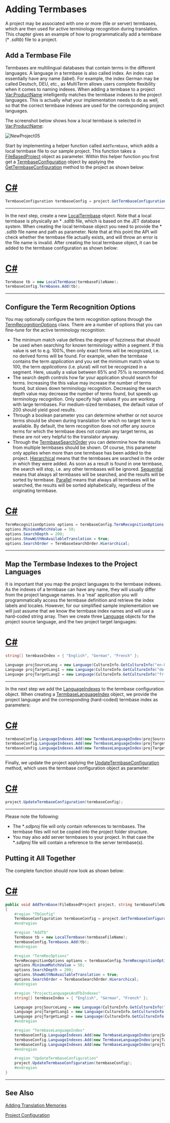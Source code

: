 Adding Termbases
===

A project may be associated with one or more (file or server) termbases, which are then used for active terminology recognition during translation. This chapter gives an example of how to programmatically add a termbase (* *.sdltb*) file to a project.

Add a Termbase File
--

Termbases are multilingual databases that contain terms in the different languages. A language in a termbase is also called index. An index can essentially have any name (label). For example, the index German may be called Deutsch, DEU, etc., as  MultiTerm allows users complete flexibility when it comes to naming indexes. When adding a termbase to a project <Var:ProductName> intelligently matches the termbase indexes to the project languages. This is actually what your implementation needs to do as well, so that the correct termbase indexes are used for the corresponding project languages.

The screenshot below shows how a local termbase is selected in <Var:ProductName>:

![NewProject05](images/NewProject05.jpg)

Start by implementing a helper function called ```AddTermbase```, which adds a local termbase file to our sample project. This function takes a [FileBasedProject](../../api/projectautomation/Sdl.ProjectAutomation.FileBased.FileBasedProject.yml) object as parameter. Within this helper function you first get a [TermbaseConfiguration](../../api/projectautomation/Sdl.ProjectAutomation.Core.TermbaseConfiguration.yml) object by applying the [GetTermbaseConfiguration](../../api/projectautomation/Sdl.ProjectAutomation.FileBased.FileBasedProject.yml#Sdl_ProjectAutomation_FileBased_FileBasedProject_GetTermbaseConfiguration) method to the project as shown below:

# [C#](#tab/tabid-1)
```CS
TermbaseConfiguration termbaseConfig = project.GetTermbaseConfiguration();
```
***

In the next step, create a new [LocalTermbase](../../api/projectautomation/Sdl.ProjectAutomation.Core.LocalTermbase.yml) object. Note that a local termbase is physically an * *.sdltb* file, which is based on the JET database system. When creating the local termbase object you need to provide the * *.sdltb* file name and path as parameter. Note that at this point the API will check whether the termbase file actually exists, and will throw an error is the file name is invalid. After creating the local termbase object, it can be added to the termbase configuration as shown below:

# [C#](#tab/tabid-2)
```CS
Termbase tb = new LocalTermbase(termbaseFileName);
termbaseConfig.Termbases.Add(tb);
```
***

Configure the Term Recognition Options
--

You may optionally configure the term recognition options through the [TermRecognitionOptions](../../api/projectautomation/Sdl.ProjectAutomation.Core.TermRecognitionOptions.yml) class. There are a number of options that you can fine-tune for the active terminology recognition:

* The minimum match value defines the degree of fuzziness that should be used when searching for known terminology within a segment. If this value is set to e.g. 100%, then only exact forms will be recognized, i.e. no derived forms will be found. For example, when the termbase contains the term *application* and you set the minimum match value to 100, the term *applications* (i.e. plural) will not be recognized in a segment. Here, usually a value between 65% and 75% is recommended.
* The search depth controls how far your application should search for terms. Increasing the this value may increase the number of terms found, but slows down terminology recognition. Decreasing the search depth value may decrease the number of terms found, but speeds up terminology recognition. Only specify high values if you are working with large termbases. For medium-sized termbases, the default value of 200 should yield good results.
* Through a boolean parameter you can determine whether or not source terms should be shown during translation for which no target term is available. By default, the term recognition does not offer any source terms for which the termbase does not contain any target terms, as these are not very helpful to the translator anyway.
* Through the [TermbaseSearchOrder](../../api/projectautomation/Sdl.ProjectAutomation.Core.TermbaseSearchOrder.yml) you can determine how the results from multiple termbases should be shown. Of course, this parameter only applies when more than one termbase has been added to the project. [Hierarchical](../../api/projectautomation/Sdl.ProjectAutomation.Core.TermbaseSearchOrder.yml#fields) means that the termbases are searched in the order in which they were added. As soon as a result is found in one termbase, the search will stop, i.e. any other termbases will be ignored. [Sequential](../../api/projectautomation/Sdl.ProjectAutomation.Core.TermbaseSearchOrder.yml#fields) means that always all termbases will be searched, and the results will be sorted by termbase. [Parallel](../../api/projectautomation/Sdl.ProjectAutomation.Core.TermbaseSearchOrder.yml#fields) means that always all termbases will be searched, the results will be sorted alphabetically, regardless of the originating termbase.

# [C#](#tab/tabid-3)
```CS
TermRecognitionOptions options = termbaseConfig.TermRecognitionOptions;
options.MinimumMatchValue = 50;
options.SearchDepth = 200;
options.ShowWithNoAvailableTranslation = true;
options.SearchOrder = TermbaseSearchOrder.Hierarchical;
```
***

Map the Termbase Indexes to the Project Languages
--

It is important that you map the project languages to the termbase indexes. As the indexes of a termbase can have any name, they will usually differ from the project language names. In a 'real' application you will programmatically access the termbase definition and retrieve the index labels and locales. However, for our simplified sample implementation we will just assume that we know the termbase index names and will use a hard-coded string array. Then we create three [Language](../../api/core/Sdl.Core.Globalization.Language.yml) objects for the project source language, and the two project target languages:

# [C#](#tab/tabid-4)
```CS
string[] termbaseIndex = { "English", "German", "French" };

Language projSourceLang = new Language(CultureInfo.GetCultureInfo("en-US"));
Language projTargetLang1 = new Language(CultureInfo.GetCultureInfo("de-DE"));
Language projTargetLang2 = new Language(CultureInfo.GetCultureInfo("fr-FR"));
```
***

In the next step we add the [LanguageIndexes](../../api/projectautomation/Sdl.ProjectAutomation.Core.TermbaseLanguageIndex.yml) to the termbase configuration object. When creating a [TermbaseLanguageIndex](../../api/projectautomation/Sdl.ProjectAutomation.Core.TermbaseLanguageIndex.yml) object, we provide the project language and the corresponding (hard-coded) termbase index as parameters:

# [C#](#tab/tabid-5)
```cs
termbaseConfig.LanguageIndexes.Add(new TermbaseLanguageIndex(projSourceLang, termbaseIndex[0]));
termbaseConfig.LanguageIndexes.Add(new TermbaseLanguageIndex(projTargetLang1, termbaseIndex[1]));
termbaseConfig.LanguageIndexes.Add(new TermbaseLanguageIndex(projTargetLang2, termbaseIndex[2]));
```
***

Finally, we update the project applying the [UpdateTermbaseConfiguration](../../api/projectautomation/Sdl.ProjectAutomation.Core.IProject.yml#Sdl_ProjectAutomation_Core_IProject_UpdateTermbaseConfiguration_Sdl_ProjectAutomation_Core_TermbaseConfiguration_) method, which uses the termbase configuration object as parameter:

# [C#](#tab/tabid-6)
```cs
project.UpdateTermbaseConfiguration(termbaseConfig);
```
***


Please note the following:

* The **.sdlproj* file will only contain references to termbases. The termbase files will not be copied into the project folder structure.
* You may also add server termbases to your project. In that case the **.sdlproj* file will contain a reference to the server termbase(s).

Putting it All Together
--

The complete function should now look as shown below:

# [C#](#tab/tabid-7)
```cs
public void AddTermbase(FileBasedProject project, string termbaseFileName)
{
    #region "TbConfig"
    TermbaseConfiguration termbaseConfig = project.GetTermbaseConfiguration();
    #endregion

    #region "AddTb"
    Termbase tb = new LocalTermbase(termbaseFileName);
    termbaseConfig.Termbases.Add(tb);
    #endregion

    #region "TermRecOptions"
    TermRecognitionOptions options = termbaseConfig.TermRecognitionOptions;
    options.MinimumMatchValue = 50;
    options.SearchDepth = 200;
    options.ShowWithNoAvailableTranslation = true;
    options.SearchOrder = TermbaseSearchOrder.Hierarchical;
    #endregion

    #region "ProjectLanguagesAndTbIndexes"
    string[] termbaseIndex = { "English", "German", "French" };

    Language projSourceLang = new Language(CultureInfo.GetCultureInfo("en-US"));
    Language projTargetLang1 = new Language(CultureInfo.GetCultureInfo("de-DE"));
    Language projTargetLang2 = new Language(CultureInfo.GetCultureInfo("fr-FR"));
    #endregion

    #region "TermbaseLanguageIndex"
    termbaseConfig.LanguageIndexes.Add(new TermbaseLanguageIndex(projSourceLang, termbaseIndex[0]));
    termbaseConfig.LanguageIndexes.Add(new TermbaseLanguageIndex(projTargetLang1, termbaseIndex[1]));
    termbaseConfig.LanguageIndexes.Add(new TermbaseLanguageIndex(projTargetLang2, termbaseIndex[2]));
    #endregion

    #region "UpdateTermbaseConfiguration"
    project.UpdateTermbaseConfiguration(termbaseConfig);
    #endregion
}
```
***

See Also
--

[Adding Translation Memories](adding_translation_memories.md)

[Project Configuration](project_configuration.md)